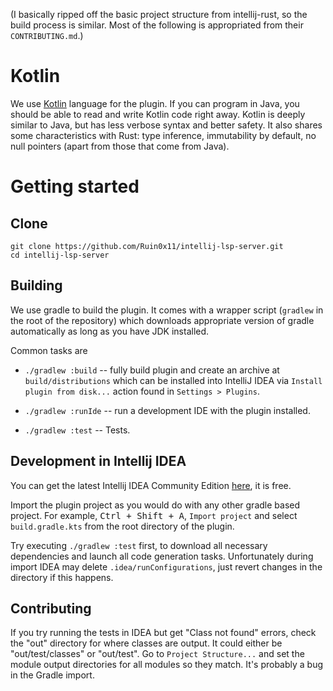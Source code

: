 (I basically ripped off the basic project structure from intellij-rust, so the build process is similar. Most of the following is appropriated from their `CONTRIBUTING.md`.)

# Kotlin

We use [Kotlin] language for the plugin. If you can program in Java, you should
be able to read and write Kotlin code right away. Kotlin is deeply similar to
Java, but has less verbose syntax and better safety. It also shares some
characteristics with Rust: type inference, immutability by default, no null
pointers (apart from those that come from Java).

[Kotlin]: https://kotlinlang.org/

# Getting started

## Clone

```
git clone https://github.com/Ruin0x11/intellij-lsp-server.git
cd intellij-lsp-server
```


## Building

We use gradle to build the plugin. It comes with a wrapper script (`gradlew` in
the root of the repository) which downloads appropriate version of gradle
automatically as long as you have JDK installed.

Common tasks are

  - `./gradlew :build` -- fully build plugin and create an archive at
    `build/distributions` which can be installed into IntelliJ IDEA via `Install
    plugin from disk...` action found in `Settings > Plugins`.

  - `./gradlew :runIde` -- run a development IDE with the plugin installed.

  - `./gradlew :test` -- Tests.


## Development in Intellij IDEA

You can get the latest Intellij IDEA Community Edition
[here](https://www.jetbrains.com/idea/download/), it is free.

Import the plugin project as you would do with any other gradle based project.
For example, <kbd>Ctrl + Shift + A</kbd>, `Import project` and select `build.gradle.kts` from
the root directory of the plugin.

Try executing `./gradlew :test` first, to download all necessary dependencies 
and launch all code generation tasks. Unfortunately during import IDEA may delete 
`.idea/runConfigurations`, just revert changes in the directory if this happens.


## Contributing

If you try running the tests in IDEA but get "Class not found" errors, check the "out" directory for where classes are
output. It could either be "out/test/classes" or "out/test". Go to `Project Structure...` and set the module output
directories for all modules so they match. It's probably a bug in the Gradle import.
